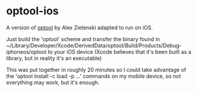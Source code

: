 # optool-ios

A version of [optool](https://github.com/alexzielenski/optool) by Alex Zielenski adapted to run on iOS.

Just build the 'optool' scheme and transfer the binary found in ~/Library/Developer/Xcode/DerivedData/optool/Build/Products/Debug-iphoneos/optool to your iOS device (Xcode believes that it's been built as a library, but in reality it's an executable) 

This was put together in roughly 20 minutes so I could take advantage of the 'optool install -c load -p ...' commands on my mobile device, so not everything may work, but it's enough. 
